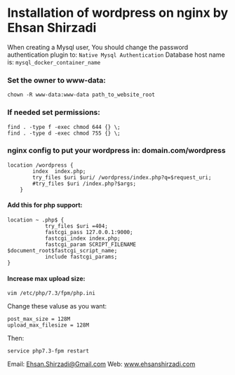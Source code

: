 # Installation of wordpress on nginx by Ehsan Shirzadi

When creating a Mysql user, You should change the password authentication plugin to: `Native Mysql Authentication`
Database host name is: `mysql_docker_container_name`


### Set the owner to www-data:
```
chown -R www-data:www-data path_to_website_root
```

### If needed set permissions:
```
find . -type f -exec chmod 644 {} \;
find . -type d -exec chmod 755 {} \; 
```

### nginx config to put your wordpress in: domain.com/wordpress
```
location /wordpress {
        index  index.php;
        try_files $uri $uri/ /wordpress/index.php?q=$request_uri;
        #try_files $uri /index.php?$args;
    }
```
#### Add this for php support:
```
location ~ .php$ {
            try_files $uri =404;
            fastcgi_pass 127.0.0.1:9000;
            fastcgi_index index.php;
            fastcgi_param SCRIPT_FILENAME $document_root$fastcgi_script_name;
            include fastcgi_params;
}
```
#### Increase max upload size:
```
vim /etc/php/7.3/fpm/php.ini
```
Change these valuse as you want:
```
post_max_size = 128M
upload_max_filesize = 128M
```
Then:
```
service php7.3-fpm restart
```
Email: Ehsan.Shirzadi@Gmail.com
Web: www.ehsanshirzadi.com
